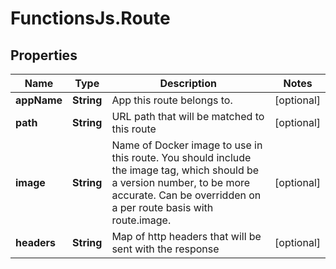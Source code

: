 # FunctionsJs.Route

## Properties
Name | Type | Description | Notes
------------ | ------------- | ------------- | -------------
**appName** | **String** | App this route belongs to. | [optional] 
**path** | **String** | URL path that will be matched to this route | [optional] 
**image** | **String** | Name of Docker image to use in this route. You should include the image tag, which should be a version number, to be more accurate. Can be overridden on a per route basis with route.image. | [optional] 
**headers** | **String** | Map of http headers that will be sent with the response | [optional] 


